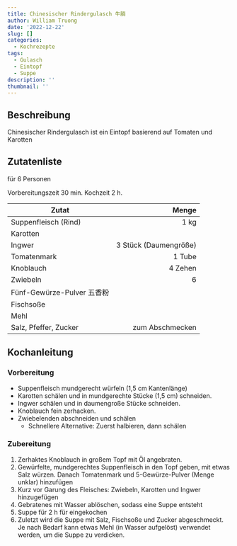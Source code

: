 ```yaml
---
title: Chinesischer Rindergulasch 牛腩
author: William Truong
date: '2022-12-22'
slug: []
categories:
  - Kochrezepte
tags:
  - Gulasch
  - Eintopf
  - Suppe
description: ''
thumbnail: ''
---
```


## Beschreibung
Chinesischer Rindergulasch ist ein Eintopf basierend auf Tomaten und Karotten

## Zutatenliste
für 6 Personen

Vorbereitungszeit 30 min. Kochzeit 2 h.

Zutat | Menge 
---|---:
Suppenfleisch (Rind) | 1 kg
Karotten | 
Ingwer | 3 Stück (Daumengröße)
Tomatenmark | 1 Tube
Knoblauch | 4 Zehen
Zwiebeln | 6
Fünf-Gewürze-Pulver 五香粉 |
Fischsoße |
Mehl |
Salz, Pfeffer, Zucker | zum Abschmecken


## Kochanleitung

### Vorbereitung

- Suppenfleisch mundgerecht würfeln (1,5 cm Kantenlänge)
- Karotten schälen und in mundgerechte Stücke (1,5 cm) schneiden.
- Ingwer schälen und in daumengroße Stücke schneiden.
- Knoblauch fein zerhacken.
- Zwiebelenden abschneiden und schälen
  - Schnellere Alternative: Zuerst halbieren, dann schälen

### Zubereitung
1. Zerhaktes Knoblauch in großem Topf mit Öl angebraten. 
2. Gewürfelte, mundgerechtes Suppenfleisch in den Topf geben, mit etwas Salz würzen. Danach Tomatenmark und 5-Gewürze-Pulver (Menge unklar) hinzufügen
4. Kurz vor Garung des Fleisches: Zwiebeln, Karotten und Ingwer hinzugefügen
5. Gebratenes mit Wasser ablöschen, sodass eine Suppe entsteht
6. Suppe für 2 h für eingekochen
7. Zuletzt wird die Suppe mit Salz, Fischsoße und Zucker abgeschmeckt. Je nach Bedarf kann etwas Mehl (in Wasser aufgelöst) verwendet werden, um die Suppe zu verdicken.